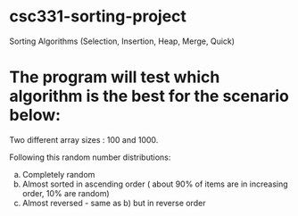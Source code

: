 # csc331-sorting-project
Sorting Algorithms (Selection, Insertion, Heap, Merge, Quick)

# The program will test which algorithm is the best for the scenario below:

  Two different array sizes : 100 and 1000.
  
  Following this random number distributions:
  <ol type="a">
      <li> Completely random </li>
      <li> Almost sorted in ascending order ( about 90% of items are in increasing order, 10% are random) </li>
      <li> Almost reversed -  same as b) but in reverse order</li>
  </ol>
